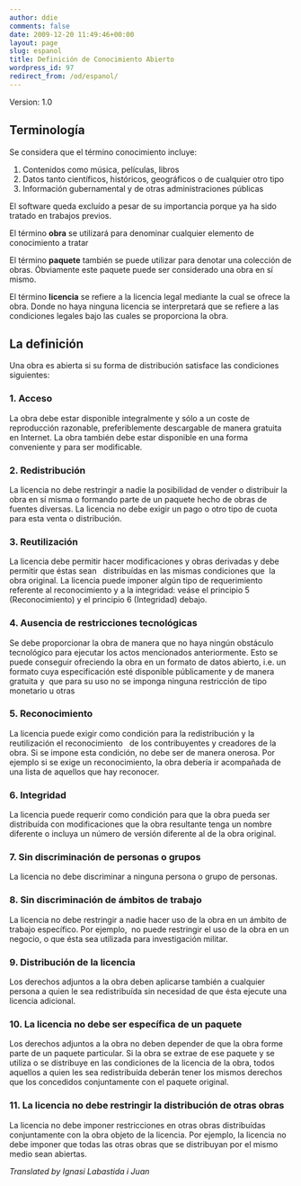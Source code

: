 ```yaml
---
author: ddie
comments: false
date: 2009-12-20 11:49:46+00:00
layout: page
slug: espanol
title: Definición de Conocimiento Abierto
wordpress_id: 97
redirect_from: /od/espanol/
---
```


Version: 1.0

## Terminología

Se considera que el término conocimiento incluye:

1. Contenidos como música, películas, libros
2. Datos tanto científicos, históricos, geográficos o de cualquier otro tipo
3. Información gubernamental y de otras administraciones públicas

El software queda excluído a pesar de su importancia porque ya ha sido tratado en trabajos previos.

El término **obra** se utilizará para denominar cualquier elemento de conocimiento a tratar

El término **paquete** también se puede utilizar para denotar una colección de obras. Óbviamente este paquete puede ser considerado una obra en sí mismo.

El término **licencia** se refiere a la licencia legal mediante la cual se ofrece la obra. Donde no haya ninguna licencia se interpretará que se refiere a las condiciones legales bajo las cuales se proporciona la obra.

## La definición

Una obra es abierta si su forma de distribución satisface las condiciones siguientes:

### 1. Acceso

La obra debe estar disponible integralmente y sólo a un coste de reproducción razonable, preferiblemente descargable de manera gratuita en Internet. La obra también debe estar disponible en una forma conveniente y para ser modificable.

### 2. Redistribución

La licencia no debe restringir a nadie la posibilidad de vender o distribuir la obra en sí misma o formando parte de un paquete hecho de obras de fuentes diversas. La licencia no debe exigir un pago o otro tipo de cuota para esta venta o distribución.

### 3. Reutilización

La licencia debe permitir hacer modificaciones y obras derivadas y debe permitir que éstas sean   distribuídas en las mismas condiciones que  la obra original. La licencia puede imponer algún tipo de requerimiento referente al reconocimiento y a la integridad: veáse el principio 5 (Reconocimiento) y el principio 6 (Integridad) debajo.

### 4. Ausencia de restricciones tecnológicas

Se debe proporcionar la obra de manera que no haya ningún obstáculo tecnológico para ejecutar los actos mencionados anteriormente. Esto se puede conseguir ofreciendo la obra en un formato de datos abierto, i.e. un formato cuya especificación esté disponible públicamente y de manera gratuita y  que para su uso no se imponga ninguna restricción de tipo monetario u otras

### 5. Reconocimiento

La licencia puede exigir como condición para la redistribución y la reutilización el reconocimiento   de los contribuyentes y creadores de la obra. Si se impone esta condición, no debe ser de manera onerosa. Por ejemplo si se exige un reconocimiento, la obra debería ir acompañada de una lista de aquellos que hay reconocer.

### 6. Integridad

La licencia puede requerir como condición para que la obra pueda ser distribuída con modificaciones que la obra resultante tenga un nombre diferente o incluya un número de versión diferente al de la obra original.

### 7. Sin discriminación de personas o grupos

La licencia no debe discriminar a ninguna persona o grupo de personas.

### 8. Sin discriminación de ámbitos de trabajo

La licencia no debe restringir a nadie hacer uso de la obra en un ámbito de trabajo específico. Por ejemplo,  no puede restringir el uso de la obra en un negocio, o que ésta sea utilizada para investigación militar.

### 9. Distribución de la licencia

Los derechos adjuntos a la obra deben aplicarse también a cualquier persona a quien le sea redistribuída sin necesidad de que ésta ejecute una licencia adicional.

### 10. La licencia no debe ser específica de un paquete

Los derechos adjuntos a la obra no deben depender de que la obra forme parte de un paquete particular. Si la obra se extrae de ese paquete y se utiliza o se distribuye en las condiciones de la licencia de la obra, todos aquellos a quien les sea redistribuída deberán tener los mismos derechos que los concedidos conjuntamente con el paquete original.

### 11. La licencia no debe restringir la distribución de otras obras

La licencia no debe imponer restricciones en otras obras distribuídas conjuntamente con la obra objeto de la licencia. Por ejemplo, la licencia no debe imponer que todas las otras obras que se distribuyan por el mismo medio sean abiertas.

*Translated by Ignasi Labastida i Juan*
